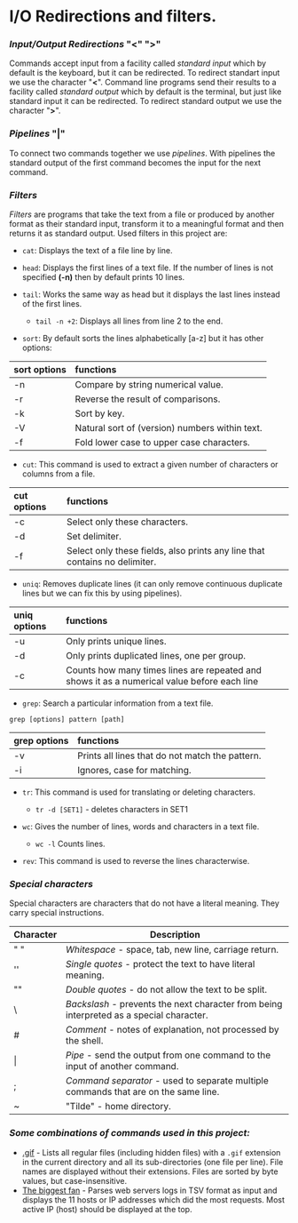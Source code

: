 # I/O Redirections and filters.
### *Input/Output Redirections* "<" ">"
Commands accept input from a facility called *standard input* which by default is the keyboard, but it can be redirected. To redirect standart input we use the character "**<**".
Command line programs send their results to a facility called *standard output* which by default is the terminal, but just like standard input it can be redirected. To redirect standard output we use the character "**>**".


### *Pipelines* "|"
To connect two commands together we use *pipelines*. With pipelines the standard output of the first command becomes the input for the next command.


### *Filters*
*Filters* are programs that take the text from a file or produced by another format as their standard input, transform it to a meaningful format and then returns it as standard output.
Used filters in this project are:
* `cat`: Displays the text of a file line by line.


* `head`: Displays the first lines of a text file. If the number of lines is not specified **(-n)** then by default prints 10 lines.


* `tail`: Works the same way as head but it displays the last lines instead of the first lines.
  * `tail -n +2`: Displays all lines from line 2 to the end.


* `sort`: By default sorts the lines alphabetically [a-z] but it has other options:

sort options | functions 
:------------ | :---------
-n | Compare by string numerical value.
-r | Reverse the result of comparisons.
-k | Sort by key.
-V | Natural sort of (version) numbers within text.
-f | Fold lower case to upper case characters.


* `cut`: This command is used to extract a given number of characters or columns from a file.

cut options | functions
:---------- | :--------
-c | Select only these characters.
-d | Set delimiter.
-f | Select only these fields, also prints any line that contains no delimiter.


* `uniq`: Removes duplicate lines (it can only remove continuous duplicate lines but we can fix this by using pipelines).

uniq options | functions
:----------- | :--------
-u | Only prints unique lines.
-d | Only prints duplicated lines, one per group.
-c | Counts how many times lines are repeated and shows it as a numerical value before each line


* `grep`: Search a particular information from a text file.
``` 
grep [options] pattern [path] 
```

grep options | functions
:----------- | :--------
-v | Prints all lines that do not match the pattern.
-i | Ignores, case for matching.


* `tr`: This command is used for translating or deleting characters.
  * `tr -d [SET1]` - deletes characters in SET1


* `wc`: Gives the number of lines, words and characters in a text file.
  * `wc -l` Counts lines.
 

* `rev`: This command is used to reverse the lines characterwise.


### *Special characters*
Special characters are characters that do not have a literal meaning. They carry special instructions.

Character | Description
--------- | -----------
" " | *Whitespace* - space, tab, new line, carriage return.
'' | *Single quotes* - protect the text to have literal meaning.
"" | *Double quotes* - do not allow the text to be split.
\ | *Backslash* -  prevents the next character from being interpreted as a special character.
&#35; | *Comment* - notes of explanation, not processed by the shell.
&#124; | *Pipe* - send the output from one command to the input of another command.
; | *Command separator* - used to separate multiple commands that are on the same line.
~ | "Tilde" - home directory.

### *Some combinations of commands used in this project:*
* [.gif](https://github.com/Donaldoo/shell/blob/main/io_redirections_and_filters/24-gifs) - Lists all regular files (including hidden files) with a `.gif` extension in the current directory and all its sub-directories (one file per line). File names are displayed without their extensions. Files are sorted by byte values, but case-insensitive.
* [The biggest fan](https://github.com/Donaldoo/shell/blob/main/io_redirections_and_filters/26-the_biggest_fan) - Parses web servers logs in TSV format as input and displays the 11 hosts or IP addresses which did the most requests. Most active IP (host) should be displayed at the top.
